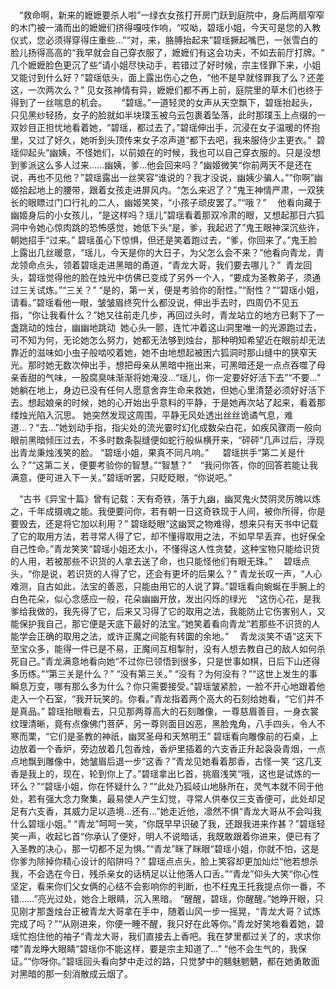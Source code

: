                                        

　“救命啊，新来的嬷嬷要杀人啦”一绿衣女孩打开房门跃到庭院中，身后两扇窄窄的木门被一涌而出的嬷嬷们挤得嘎吱作响，“哎呦，碧瑶小姐，今天可是您的入教仪式，您必须得穿得庄重些…”“对，来，胳膊抬起来”碧瑶撅起嘴巴，一张雪白的脸儿扬得高高的“我早就会自己穿衣服了，嬷嬷们有这会功夫，不如去前厅打牌。“
    几个嬷嬷脸色更沉了些“请小姐尽快动手，若错过了好时候，宗主怪罪下来，小姐又能讨到什么好？”碧瑶低头，面上露出伤心之色，“他不是早就怪罪我了么？还差这，一次两次么？” 见女孩神情有异，嬷嬷们都不再上前，庭院里的草木们也终于得到了一丝喘息的机会。     
  “碧瑶。”一道轻灵的女声从天空飘下，碧瑶抬起头，只见黑纱轻扬，女子的脸就如半块璞玉被乌云包裹着坠落，此时那璞玉上点缀的一双妙目正担忧地看着她，“碧瑶，都过去了。”碧瑶伸出手，沉浸在女子温暖的怀抱里，又过了好久，她听到头顶传来女子凉声道“都下去吧，我来服侍少主更衣。”
    碧瑶仰起头“幽姨，不怪她们，以前娘在的时候，我也可以自己穿衣服的。只是没想到爹派这么多人过来……幽姨，爹…他会回来吗？”幽姬微笑“你前两天不是还在说，再也不见他？”碧瑶露出一丝笑容“谁说的？我才没说，幽姨少骗人。”“你啊”幽姬拾起地上的腰带，跟着女孩走进屏风内。“怎么来迟了？”鬼王神情严肃，一双狭长的眼瞟过门口行礼的二人，幽姬笑笑，“小孩子顽皮罢了。”“哦？”
  他看向藏于幽姬身后的小女孩儿，“是这样吗？瑶儿”碧瑶看着那双冷肃的眼，又想起那日六狐洞中令她心惊肉跳的恐怖感觉，她低下头“是，爹，我起迟了”鬼王眼神深沉些许，朝她招手“过来。”
   碧瑶虽心下惊惧，但还是笑着跑过去，“爹，你回来了。”鬼王脸上露出几丝暖意，“瑶儿，今天是你的大日子，为父怎么会不来？”他看向青龙，青龙领命点头，领着碧瑶走进黑暗的甬道，“青龙大哥，我们要去哪儿？”
   青龙回头，碧瑶觉得他的脸在烛光中仿佛已变成了另外一个人，“要成为圣教弟子，须通过三关试炼。”“三关？”
 “是的，第一关，便是考验你的耐性。”“耐性？”“碧瑶小姐，请看。”碧瑶看他一眼，皱皱眉终究什么都没说，伸出手去时，四周仍不见五指，“你让我看什么？”她又往前走几步，再回过头时，青龙站立的地方已剩下了一盏跳动的烛台，幽幽地跳动
   她心头一颤，连忙冲着这山洞里唯一的光源跑过去，可不知为何，无论她怎么努力，她都无法够到烛台，那种明知希望近在眼前却无法靠近的滋味如小虫子般啮咬着她，她不由地想起被困六狐洞时那山缝中的狭窄天光。那时她无数次伸出手，想把母亲从黑暗中拖出来，可黑暗还是一点点吞噬了母亲香甜的气味，一股腐臭味渐渐将她淹没…“瑶儿，你一定要好好活下去”“不要…”　她躺在地上，身边已没有任何人愿意舍弃生命来救她，但她心里清楚必须好好活下去。想起娘亲的时候，她的心开始出乎意料的平静，于是她再次站了起来，看着那缕烛光陷入沉思。
   她突然发现这周围，平静无风处透出丝丝诡谲气息，难道…？“去…”她划动手指，指尖处的流光霎时幻化成数朵白花，如疾风骤雨一般向眼前黑暗倾压过去，不多时数条裂缝便如蛇行般纵横开来，“砰砰”几声过后，浮现出青龙秉烛浅笑的脸。
 “碧瑶小姐，果真不同凡响。”
　 碧瑶拱手“第二关是什么？”“这第二关，便要考验你的智慧。”“智慧？” “我问你答，你的回答若能让我满意，便可进入下一关。”碧瑶听罢，只眨眨眼，“你说吧。”

 “古书《异宝十篇》曾有记载：天有奇铁，落于九幽，幽冥鬼火焚阴灵厉魄以炼之，千年成摄魂之能。我便要问你，若有朝一日这奇铁现于人间，被你所得，你是要毁去，还是将它加以利用？” 碧瑶眨眼“这幽冥之物难得，想来只有天书中记载了它的取用方法，若寻常人得了它，却不懂得取用之法，不如早早丢弃，也好保全自己性命。”青龙笑笑“碧瑶小姐还太小，不懂得这人性贪婪，这种宝物只能给识货的人用，若被那些不识货的人拿去送了命，也只能怪他们有眼无珠。”
  碧瑶点头，“你是说，若识货的人得了它，还会有更坏的后果么？”
   青龙长叹一声，“人心难测，自古如此，法宝的善恶，只能由用它的人说了算。”碧瑶看向蜿蜒在手腕上的白色花朵，似心念感应一般，花朵幽幽开放，发出闪烁的绿光 “这伤心花，是我爹给我做的，我先得了它，后来又习得了它的取用之法，我能防止它伤害别人，又能保护我自己，那它便是天底下最好的法宝。”她笑着看向青龙“若那些不识货的人能学会正确的取用之法，或许正魔之间能有转圜的余地。”
  青龙淡笑不语“这天下至宝众多，能得一件已是不易，正魔间互相掣肘，没有人想去教自己的敌人如何杀死自己。”青龙满意地看向她“不过你已领悟到很多，只是世事如棋，日后下山还得多历练。”“第三关是什么？”
  “没有第三关。”
  “没有？为何没有？”“这世上发生的事瞬息万变，哪有那么多为什么？你只需要接受。”碧瑶皱紧脸，一脸不开心地跟着他走入一个石室，“我开玩笑的。你看。”青龙指着两个高大的石刻给她看，“它们并不是真品。”
    碧瑶抬眼看去，只见那两尊高大的石刻雕像，一尊慈眉善目，一身衣裳纹理清晰，竟有点像佛门菩萨，另一尊则面目凶恶，黑脸鬼角，八手四头，令人不寒而栗，“它们是圣教的神祇，幽冥圣母和天煞明王”
    碧瑶看向雕像前的石桌，上边放着一个香炉，旁边放着几包香烛，香炉里插着的六支香正升起袅袅青烟，一点点地飘到雕像中，她皱眉后退一步“这香？”青龙见她看着那香，古怪一笑
   “这几支香是我上的，现在，轮到你上了。”碧瑶拿出匕首，挑眉浅笑“哦，这也是试炼的一环么？”“碧瑶小姐，你在怀疑什么？”“此处乃狐岐山地脉所在，灵气本就不同于他处，若有强大念力聚集，最易使人产生幻觉，寻常人供奉仅三支香便可，此处却足足有六支香，其威力足以造境…还有…”她走近他，凛然不惧“青龙大哥从不会叫我什么碧瑶小姐。”
  “青龙”呵呵一笑，“你既早早识破了我，还跟我进来作甚？”碧瑶轻笑一声，收起匕首“你承认了便好，明人不说暗话，我既敢跟着你进来，便已有了入圣教的决心，那一切都不足为惧。”“青龙”眯了眯眼“碧瑶小姐，你就不怕，这是你爹为除掉你精心设计的陷阱吗？”
碧瑶点点头，脸上笑容却更加灿烂“他若想杀我，不会选在今日，残杀亲女的话柄足以让他落人口舌。”“青龙”仰头大笑“你心性坚定，看来你们父女俩的心结不会影响你的判断，也不枉鬼王托我提点你一番，不错……”亮光过处，她合上眼睛，沉入黑暗。
  “醒醒，碧瑶，你醒醒。”她睁开眼，只见刚才那盏烛台正被青龙大哥拿在手中，随着山风一步一摇晃，“青龙大哥？试炼完成了吗？”“从刚进来，你便一睡不醒，我只好在此等你。”青龙好笑地看着她，碧瑶忙抱住他的袖子“青龙大哥，我们直接去上香吧。我在梦里都过关了的，求求你喽”青龙睁大眼睛“碧瑶你不能这样，要是宗主知道了…”
  “他不会生气的，我保证。”“你呀你。”碧瑶回头看向梦中走过的路，只觉梦中的魑魅魍魉，都在她勇敢面对黑暗的那一刻消散成云烟了。
